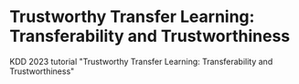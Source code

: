 # Trustworthy Transfer Learning: Transferability and Trustworthiness
KDD 2023 tutorial "Trustworthy Transfer Learning: Transferability and Trustworthiness"
